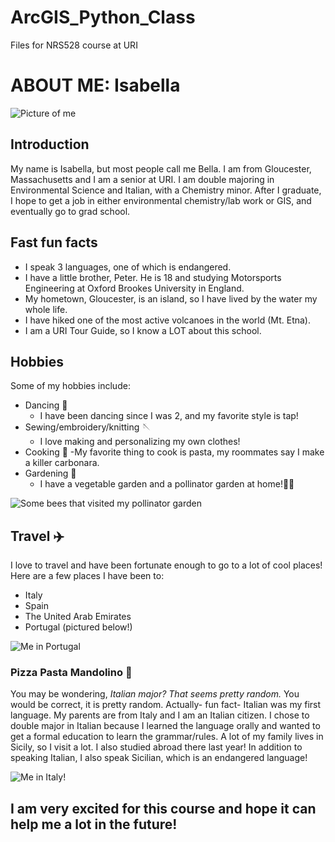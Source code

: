 # ArcGIS_Python_Class
Files for NRS528 course at URI

# ABOUT ME: Isabella 

![Picture of me](https://lh3.googleusercontent.com/pw/ABLVV87f4KT25Ei4R-QCpc4YPMLO2bJ85PlIyCotwNkHUMCeFeXb4A6TKzs2m-ZDTgHCMoeajYqGim2qTuWTeno6jXA-Yz_eUfqD18WBFbOZrhZ5iB2tzLmadKbl9BptRe6ofGfobNjo-6Fm2t8uNixW7sGMTe2O_cnZGCDKKDOlKsJ1z6z6C_zm7Ofht0ydGOWc1KlmRGYM6zIRFOWlm7E_nUFv3YV11VDkgMLblYcfuqV1-Qgb1uGPZ4_nWbC1qM3VQE1xFypPgTVq0cqUglQ0e6aBdNbrvtVT1CQ-YuchFLQvhbojajhgCJx9q3C9ujNSdBcgqTsLRl-vLzr8wQG0ulM7G95WBGSyyDfRpDKVaDmoDKDg6OXSvFghIahhEexxhAzBkY43zTItwcvbUbbPNagnIOJZM4CmEnl_YQqAt2_U9nU49uXpsxuIg9bsIyrskuTB5Kf4z-ZtYOLQ4T2wuPVXkA-PkXk6sBXqbnTU6aoVPpZ3UQS956v5PK03FHsh0imSJiBHpuIsVdq_eezLtM1TsSBLwqyxuFeEg09ztmnZMwOKjbZmkKqRMdQ3ImUfUa_YOWKZfUdqzECeBcq7GeeorAP77rl9XLYM1FKOqtpPxZyAksaHUatNYgNYIo_jA4h-zopuztplus5-vaYfusARWaTcTWU2Dl4Mg9A_wXpWM6yJGdk6WK_IkHM1dSWCLG1Lf5j-cGRN2sxk0Xsejl7hkOHpXP_xZTZFTJwSoWK91uMGg7c--NHtabQMLL-CREgJ9ExqPK5xFGvlPkSQO-hSgs7C2BozjGRrx_npTUEsifYzJ-rxJNU_sh2QXxfH0Bg-96ruMfED4eliaiihf-eBQWomaFPnMmtqvmIKCTyV9vIA6g5IGSapJgzI1ObafIkBUlpCHXSqqux9OV6jU95T5XFFraQq7JBuwH1L1xD41D6yrgyqyKeKDBzNkpbK0EEiip25raHtIDkqyMlJejMwaRxc74N1=w1059-h707-s-no-gm?authuser=0)

## Introduction
My name is Isabella, but most people call me Bella. I am from Gloucester, Massachusetts and I am a senior at URI. I am double majoring in Environmental Science and Italian, with a Chemistry minor. After I graduate, I hope to get a job in either environmental chemistry/lab work or GIS, and eventually go to grad school. 

## Fast fun facts
* I speak 3 languages, one of which is endangered.
* I have a little brother, Peter. He is 18 and studying Motorsports Engineering at Oxford Brookes University in England.
* My hometown, Gloucester, is an island, so I have lived by the water my whole life.
* I have hiked one of the most active volcanoes in the world (Mt. Etna).
* I am a URI Tour Guide, so I know a LOT about this school.

## Hobbies
Some of my hobbies include:
* Dancing 💃
  - I have been dancing since I was 2, and my favorite style is tap!
* Sewing/embroidery/knitting 🪡
  - I love making and personalizing my own clothes!
* Cooking 🍝
  -My favorite thing to cook is pasta, my roommates say I make a killer carbonara.
* Gardening 🌱 
  - I have a vegetable garden and a pollinator garden at home!🦋:bee:

![Some bees that visited my pollinator garden](https://lh3.googleusercontent.com/pw/ABLVV85azPNJiMEN3gF9JVY_xZGn48lcCypTJebDprO2M-I4Y5xaytUTdwNijNBILV0f_w3-3H1fytVxmMWuFFxstWhkOSyVRRPjCsHOOzPzWCWUI8ocDjKFQ4V-p6dk-sojhvGbPm-4vIHnTZ-Ec5hCic67lGY1W_BxTDK61Qc4k9BwiMCuh2JepPeGEggS6XD0tRu-G70SzE2BxYrSKshK1AvAG6y4T4WUlk2t_A-EdStSaghZrrmh9cizHomiI9T68XyWreaspBbPDNfE6oyR60lcWGklfsYVwBILmWaRLCY7rRl3LF03Pr84dLQnsOAm3A4bhJRcairuljn-8SaQ74dz256BynAZYKoF8ui0QFSqUjaYJM9uwXlRt93S2KAM_js_pD0g08IRjqNnCGsT4mV3NgWqW_jGFZn-Fa0mMf6FEGPjTzzkbDUlaNTnR_uF9bhKaHclhyMaS-Muh8Ae26XuKXInIfLVB17G6EAOy4RcQHB5lGOoA-IcxLjDVG16yn01DJ4yggho-RxKK6kuJ8yQGO_AfgqNt-e2CrNEhoXuDbKl-IhpqxzUkD8UGfcqhQ7-boHUY1fKZgpZTAqiM_Fk7qpOs-gg7TU-h9yaA1vYY7AaA-DO853g4qrHYB2_V3LtxOKE8gKt9QVedSOiH8_Y6w2sz8HWqP8XbCSoUYvmaYQ-EvjglpKDph11X4CpFpE1xyXuB9CGca84SUuYL-El-1yAoBwhMPgB8YH_1Z8iB460roWTzNgJwY74128SIBo5zoE9wcENWIcLrbZsyyEAKxMDZoez9f1tCKzNUDZXmMFu-WdEyzDgiX1sj-QuY-E0NR2vfBKpphh2_L8b8mrqBptmF0gXmcmLG1BY31je7mfdfvHz59FDRK45-r6HeCZ08zw6R3BswRPjzTMZ145NF4J87XXVDPQeWakaTUwdY-Z3GCZx0zJioXbzdDOnBoBwTZiwSg8sffSWMRhncV7cS0b-l63uXg=w894-h788-s-no-gm?authuser=0)

## Travel ✈️
I love to travel and have been fortunate enough to go to a lot of cool places! Here are a few places I have been to:
* Italy
* Spain
* The United Arab Emirates
* Portugal (pictured below!)
  
![Me in Portugal](https://lh3.googleusercontent.com/pw/ABLVV86k_JNKSCNIlYJqkASTmWDxzZqxftDcpT3z6RP6D52YBPoTWIR5jqkeZVpkiD-ErOuY-rumD3ciARSSSg5OP0f9ZxTaGgHh5AwED6m3AQ4vs8LwibQVTqFhIJsv9qolR91Juc8_YZWA2v_7JRly7Q9gfpPMuNeh0vfAxpTR_l1nDIPhcuDjwxupRiBYksBwEbQ4e_BaxrYJqPHjMCWA_FmEwStphWQfxsC1WCDRlbgNYyxNDXmwJI1VsfJrGDVqHUzc1HYcHYoddRwLDviZUM0bsTojfSKKLNg5sqoeppItX6vWcKKnyPbchlvlHC-74MakMnldsmDv74EMrM2LAPXmm3_wjT_42aAFkzQxN7dalHFNIhJCNtcmjcrWQnGRCgykVoMY0XERs8T0Y4mXcntuMuzEV9O47TKsg5SAJeetBOCMrI4Bp39jJ4wSGjfMloEM0ljyYITcwvSKsKB2sk07TJ0QHhCFcwnUOz0lDnEko0q6IhPeE65ZVVtWp-BqMemUaJeolKo8NSoq_1sVbxrpDvnX8H3PAGFFAhqbIIWAymvNYYICjzZ7RAd47xr79WzfMY8oUVOdy_5IaMBuAZ1OWyyRw5XBlZe-So4pvYWugjeiAGpGwMLNt-RMYEXsQFVXYdgZazW5T_GMJH09rtByhZEryFSfj3V4ng9g9VjLqd9T_gvu7NkRB6sanTNcFTvKfUlkP2tAntwrfRSStbNNDBrHcsnLTiJl1-FUr7xuLlk1LjqSjrc6X7Oz0RNqsZOnJJ_uZuR2b0u2oGtdqz3QT1w3tYkw2c_FsEGvDqtCBgVXY5SgBEoITp8qfr50oR72O9OhI5BJhzZnvoSIaxz0Rm5zRKxaFti-gbFxNxnvfQPc_qM9OXUs57gtf4EAOclN-73iWD7UPwDsTndOlBNJjVZD3LsJN1-gB8QACVLmvBsNrkJp1OuvzlcHtqERMUQwo7dNvg490aahBrkcjAYW-isSIw9NiQ=w591-h788-s-no-gm?authuser=0)

### Pizza Pasta Mandolino :pizza:
You may be wondering, _Italian major? That seems pretty random._
You would be correct, it is pretty random. Actually- fun fact- Italian was my first language. My parents are from Italy and I am an Italian citizen. I chose to double major in Italian because I learned the language orally and wanted to get a formal education to learn the grammar/rules. 
A lot of my family lives in Sicily, so I visit a lot. I also studied abroad there last year!
In addition to speaking Italian, I also speak Sicilian, which is an endangered language!

![Me in Italy!](https://lh3.googleusercontent.com/pw/ABLVV857BSERK3RBFGuG1_sovE_sPoON00kniUXRy4OFEfJuxzQrq0hwBNoj19G7_JtKvPupRNTuW_5Wl7CbmE63pxBycSxRPSp807bP0Q45zXJ4NUZQKjeo6eGaEIIkK_NdFrdQHiDLYtWvgd3XgkM00jUmAWUWQ61FuSp1_-MPs12jUjITetIk1pP8ALHJlO0HjhpUQI9OABwX0Y4FKclbGphsIpTet5MLZAmwqDaSaVEZrgfSuErskcBPfhos4RtB4ArivPkURga5V2MX1KgK15ACj9SCQBKBlC-K1si7uZHxUv7vKvnVPywB1zcv0lN9SqUYGORkG8ZQ8D3esnjL2mfI1y_hm7uNKAXrbfAw4366gwWYjfMa0LM7D8ofetMfTLcRyKAvAlmdRSeENRl9L5RBfILg9DAfjHCwgti4nBOfBgV_ME2AFfUlJOANZE424u9-E_X0CRIkoXCQVXhparO35UNjYqqDWuvx45dg9azpdBQ7abjVbYBeP5Jjps8kX5uF1jj8HTkjMqeLzfx5NR24z1NjHaurrrY_kvPs7qUepmxJsbisaY7umtKRduAHthdwGH6NMuB_9Bw6VIVi-2TsauxBKliaMcuxKIFlsrie9RaQDfyNEH_RyPba1g8996yhI2zLOK_4Xfl8J5WU1s9BIfZe5D2-HaccKpQnx9QOnNxzKIdgtWe7_qp4kheM9kUvu3onN9UqJLJvmxOppLtUaj6OCeLB-QTPjuXkyNW0Vrk3t-Q9nrHRPX18-Qwt8rE5l8cwIyVj20TnyTj2On8qnsAH1rVjFJ11125Gd0301u58vhnfUmrdBjgbmQ4ctaQ_d4ZSUssjOCbux3r8fvWgOzZ9dpagKu3QcDZmXY4frSpoWbrziRRU925Fb2-PXUoElFuN7NBdzGMr4n6mhxatdYj1SpNoV5s-Ro1bMGcC79U5MFov-IPRDDGPVL9eo7yvod_vsO5m-Whu_GpEnC5LYqH24V-9UQ=w591-h788-s-no-gm?authuser=0)

## I am very excited for this course and hope it can help me a lot in the future! 

